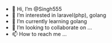 - 👋 Hi, I’m @Singh555
- 👀 I’m interested in laravel(php), golang
- 🌱 I’m currently learning golang
- 💞️ I’m looking to collaborate on ...
- 📫 How to reach me ...

<!---
Singh555/Singh555 is a ✨ special ✨ repository because its `README.md` (this file) appears on your GitHub profile.
You can click the Preview link to take a look at your changes.
--->
